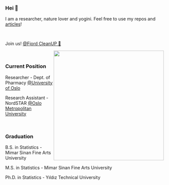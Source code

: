 ### Hei 🖖

I am a researcher, nature lover and yogini. Feel free to use my repos and [articles](https://scholar.google.com/citations?user=OKlYJEgAAAAJ&hl=en&oi=ao)!

<br>

Join us! [@Fjord CleanUP 🐳](https://www.fjordcleanup.no)


<img align="right" src="https://media.giphy.com/media/5cFcxYJ3WkeOViRP94/giphy.gif" alt="" width=350px height=350px/>

<br>

### Current Position

Researcher - Dept. of Pharmacy [@University of Oslo](https://www.mn.uio.no/farmasi/english/?vrtx=person-view&uid=kizilasb)

Research Assistant - NordSTAR [@Oslo Metropolitan University](https://www.oslomet.no/en/nordstar)

<br>

### Graduation

B.S. in Statistics - Mimar Sinan Fine Arts University

M.S. in Statistics - Mimar Sinan Fine Arts University

Ph.D. in Statistics - Yıldız Technical University



